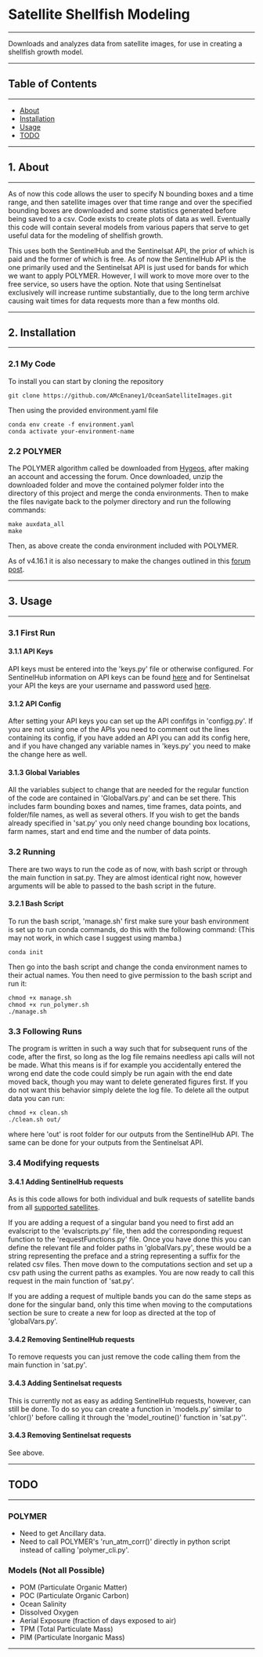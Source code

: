 # Satellite Shellfish Modeling

---

Downloads and analyzes data from satellite images, for use in creating a 
shellfish growth model.

---

## Table of Contents

---

- [About](#about)
- [Installation](#installation)
- [Usage](#usage)
- [TODO](#todo)

---

## 1. About

---

As of now this code allows the user to specify N bounding boxes and a time 
range, and then satellite images over that time range and over the specified 
bounding boxes are downloaded and some statistics generated before being 
saved to a csv. Code exists to create plots of data as well. Eventually this 
code will contain several models from various papers that serve to get 
useful data for the modeling of shellfish growth.

This uses both the SentinelHub and the Sentinelsat API, the prior of which
is paid and the former of which is free. As of now the SentinelHub API is
the one primarily used and the Sentinelsat API is just used for bands for
which we want to apply POLYMER. However, I will work to move more over to
the free service, so users have the option. Note that using Sentinelsat
exclusively will increase runtime substantially, due to the long term 
archive causing wait times for data requests more than a few months old.

---

## 2. Installation

---

### 2.1 My Code

To install you can start by cloning the repository

```shell
git clone https://github.com/AMcEnaney1/OceanSatelliteImages.git
```

Then using the provided environment.yaml file

```shell
conda env create -f environment.yaml
conda activate your-environment-name
```

### 2.2 POLYMER

The POLYMER algorithm called be downloaded from 
[Hygeos](https://www.hygeos.com/polymer), after making an account and 
accessing the forum. Once downloaded, unzip the downloaded folder and move
the contained polymer folder into the directory of this project and merge
the conda environments. Then to make the files navigate back to the polymer
directory and run the following commands:

```shell
make auxdata_all
make
```

Then, as above create the conda environment included with POLYMER. 

As of v4.16.1 it is also necessary to make the changes outlined in this 
[forum post](https://forum.hygeos.com/viewtopic.php?f=7&t=218).

---

## 3. Usage

---

### 3.1 First Run

#### 3.1.1 API Keys

API keys must be entered into the 'keys.py' file or otherwise configured. 
For SentinelHub information on API keys can be found [here](https://docs.sentinel-hub.com/api/latest/api/overview/authentication/)
and for Sentinelsat your API the keys are your username and password used 
[here](https://scihub.copernicus.eu/dhus/#/home).

#### 3.1.2 API Config

After setting your API keys you can set up the API confifgs in 'configg.py'.
If you are not using one of the APIs you need to comment out the lines 
containing its config, if you have added an API you can add its config here,
and if you have changed any variable names in 'keys.py' you need to make
the change here as well.

#### 3.1.3 Global Variables

All the variables subject to change that are needed for the regular
function of the code are contained in 'GlobalVars.py' and can be set there.
This includes farm bounding boxes and names, time frames, data points, and
folder/file names, as well as several others. If you wish to get the bands
already specified in 'sat.py' you only need change bounding box locations, 
farm names, start and end time and the number of data points.

### 3.2 Running

There are two ways to run the code as of now, with bash script or through
the main function in sat.py. They are almost identical right now, however 
arguments will be able to passed to the bash script in the future.

#### 3.2.1 Bash Script

To run the bash script, 'manage.sh' first make sure your bash environment
is set up to run conda commands, do this with the following command: (This
may not work, in which case I suggest using mamba.)

```shell
conda init
```

Then go into the bash script and change the conda environment names to 
their actual names. You then need to give permission to the bash script
and run it:

```shell
chmod +x manage.sh
chmod +x run_polymer.sh
./manage.sh
```

### 3.3 Following Runs

The program is written in such a way such that for subsequent runs of
the code, after the first, so long as the log file remains needless
api calls will not be made. What this means is if for example you 
accidentally entered the wrong end date the code could simply be run
again with the end date moved back, though you may want to delete 
generated figures first. If you do not want this behavior simply
delete the log file. To delete all the output data you can run:
```shell
chmod +x clean.sh
./clean.sh out/
```
where here 'out' is root folder for our outputs from the SentinelHub API.
The same can be done for your outputs from the Sentinelsat API.

### 3.4 Modifying requests

#### 3.4.1 Adding SentinelHub requests

As is this code allows for both individual and bulk requests of satellite
bands from all [supported satellites](https://docs.sentinel-hub.com/api/latest/data/).

If you are adding a request of a singular band you need to first add an
evalscript to the 'evalscripts.py' file, then add the corresponding
request function to the 'requestFunctions.py' file. Once you have done
this you can define the relevant file and folder paths in 'globalVars.py',
these would be a string representing the preface and a string representing
a suffix for the related csv files. Then move down to the computations
section and set up a csv path using the current paths as examples. You
are now ready to call this request in the main function of 'sat.py'.

If you are adding a request of multiple bands you can do the same steps
as done for the singular band, only this time when moving to the computations
section be sure to create a new for loop as directed at the top of 
'globalVars.py'.

#### 3.4.2 Removing SentinelHub requests

To remove requests you can just remove the code calling them from
the main function in 'sat.py'.

#### 3.4.3 Adding Sentinelsat requests

This is currently not as easy as adding SentinelHub requests, however, can 
still be done. To do so you can create a function in 'models.py' similar to
'chlor()' before calling it through the 'model_routine()' function in
'sat.py''.

#### 3.4.3 Removing Sentinelsat requests

See above.

---

## TODO

---

### POLYMER

* Need to get Ancillary data.
* Need to call POLYMER's 'run_atm_corr()' directly in python script instead
of calling 'polymer_cli.py'.

### Models (Not all Possible)

* POM (Particulate Organic Matter)
* POC (Particulate Organic Carbon)
* Ocean Salinity
* Dissolved Oxygen
* Aerial Exposure (fraction of days exposed to air)
* TPM (Total Particulate Mass)
* PIM (Particulate Inorganic Mass)

---
